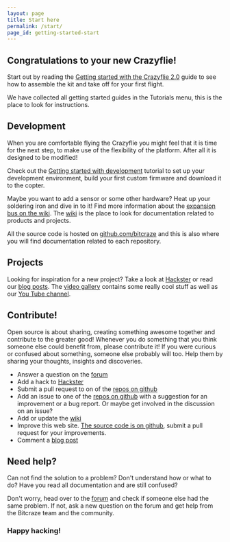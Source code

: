 ```yaml
---
layout: page
title: Start here
permalink: /start/
page_id: getting-started-start
---
```


## Congratulations to your new Crazyflie!

Start out by reading the [Getting started with the Crazyflie 2.0](/getting-started-with-the-crazyflie-2-0/) guide
to see how to assemble the kit and take off for your first flight. 

We have collected all getting started guides in the Tutorials menu, this is the 
place to look for instructions.

## Development

When you are comfortable flying the Crazyflie you might feel that it is time for 
the next step, to make use of the flexibility of the platform. After all it is 
designed to be modified!

Check out the [Getting started with development](/getting-started-with-development/) 
tutorial to set up your development environment, build your first custom firmware and 
download it to the copter.

Maybe you want to add a sensor or some other hardware? Heat up your soldering 
iron and dive in to it! Find more information about the [expansion bus on the 
wiki](//wiki.bitcraze.io/projects:crazyflie2:expansionboards:index). The [wiki](//wiki.bitcraze.io) 
is the place to look for documentation related to products and projects.

All the source code is hosted on [github.com/bitcraze](https://github.com/bitcraze) 
and this is also where you will find documentation related to each repository.

## Projects

Looking for inspiration for a new project? Take a look at [Hackster](https://www.hackster.io/bitcraze) 
or read our [blog posts](/blog/). The [video gallery](/videogallery/) contains 
some really cool stuff as well as our [You Tube channel](https://www.youtube.com/user/BitcrazeVideos).

## Contribute!

Open source is about sharing, creating something awesome together and contribute 
to the greater good! Whenever you do something that you think someone else could 
benefit from, please contribute it! If you were curious or confused about something, 
someone else probably will too. Help them by sharing your thoughts, insights and 
discoveries.

* Answer a question on the [forum](//forum.bitcraze.io)
* Add a hack to [Hackster](https://www.hackster.io/bitcraze)
* Submit a pull request to on of the [repos on github](https://github.com/bitcraze)
* Add an issue to one of the [repos on github](https://github.com/bitcraze) with a 
  suggestion for an improvement or a bug report. Or maybe get involved in the 
  discussion on an issue?
* Add or update the [wiki](//wiki.bitcraze.io)
* Improve this web site. [The source code is on github](https://github.com/bitcraze/bitcraze-website),
  submit a pull request for your improvements.
* Comment a [blog post](/blog/)

## Need help?

Can not find the solution to a problem? Don't understand how or what to do? 
Have you read all documentation and are still confused? 

Don't worry, head over to the [forum](//forum.bitcraze.io) and check if someone 
else had the same problem. If not, ask a new question on the forum and get help 
from the Bitcraze team and the community.

### Happy hacking!
